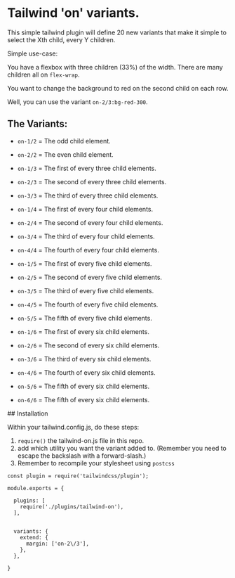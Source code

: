 # Tailwind 'on' variants.

This simple tailwind plugin will define 20 new variants that make it simple to select the Xth child, every Y children.

Simple use-case: 

You have a flexbox with three children (33%) of the width. There are many children all on `flex-wrap`.

You want to change the background to red on the second child on each row.

Well, you can use the variant `on-2/3:bg-red-300`.

## The Variants:

- `on-1/2` = The odd child element.
- `on-2/2` = The even child element.

- `on-1/3` = The first of every three child elements.
- `on-2/3` = The second of every three child elements.
- `on-3/3` = The third of every three child elements.

- `on-1/4` = The first of every four child elements.
- `on-2/4` = The second of every four child elements.
- `on-3/4` = The third of every four child elements.
- `on-4/4` = The fourth of every four child elements.

- `on-1/5` = The first of every five child elements.
- `on-2/5` = The second of every five child elements.
- `on-3/5` = The third of every five child elements.
- `on-4/5` = The fourth of every five child elements.
- `on-5/5` = The fifth of every five child elements.

- `on-1/6` = The first of every six child elements.
- `on-2/6` = The second of every six child elements.
- `on-3/6` = The third of every six child elements.
- `on-4/6` = The fourth of every six child elements.
- `on-5/6` = The fifth of every six child elements.
- `on-6/6` = The fifth of every six child elements.


## Installation

Within your tailwind.config.js, do these steps:

1. `require()` the tailwind-on.js file in this repo.
2. add which utility you want the variant added to. (Remember you need to escape the backslash with a forward-slash.)
3. Remember to recompile your stylesheet using `postcss` 


```
const plugin = require('tailwindcss/plugin');

module.exports = {

  plugins: [
    require('./plugins/tailwind-on'),
  ],


  variants: {
    extend: {
      margin: ['on-2\/3'],
    },
  },

}
```